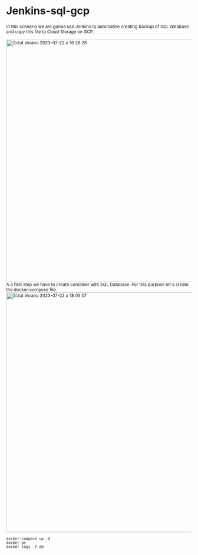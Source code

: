 # Jenkins-sql-gcp

<sub> 
In this scenario we are gonna use Jenkins to automatize creating backup of SQL database and copy this file to Cloud Storage on GCP.

</br>
</br>

<img width="657" alt="Zrzut ekranu 2023-07-22 o 16 28 28" src="https://github.com/eda6767/Jenkins-sql-gcp/assets/102791467/2afbd02d-1010-4330-8976-774b8da3d10c">

</br>
A a first step we have to create container with SQL Database. For this purpose let's create the docker-compose file.
</br>


<img width="650" alt="Zrzut ekranu 2023-07-22 o 18 05 07" src="https://github.com/eda6767/Jenkins-sql-gcp/assets/102791467/416959c1-87ff-47d5-ab9c-8c7f67b1689d">

```
docker-compose up -d 
docker ps
docker logs -f db
```
